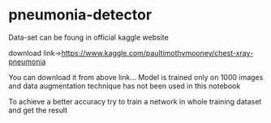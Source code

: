 # pneumonia-detector
Data-set can be foung in official kaggle website

download link->https://www.kaggle.com/paultimothymooney/chest-xray-pneumonia

You can download it from above link...
Model is trained only on 1000 images and data augmentation technique has not been used in this notebook

To achieve a better accuracy try to train a network in whole training dataset and get the result
